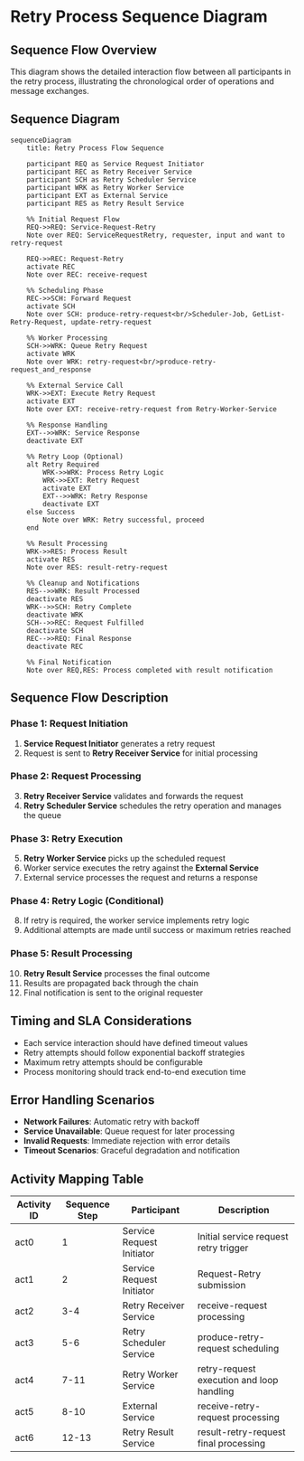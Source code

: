 # Retry Process Sequence Diagram

## Sequence Flow Overview
This diagram shows the detailed interaction flow between all participants in the retry process, illustrating the chronological order of operations and message exchanges.

## Sequence Diagram

```mermaid
sequenceDiagram
    title: Retry Process Flow Sequence
    
    participant REQ as Service Request Initiator
    participant REC as Retry Receiver Service
    participant SCH as Retry Scheduler Service
    participant WRK as Retry Worker Service
    participant EXT as External Service
    participant RES as Retry Result Service
    
    %% Initial Request Flow
    REQ->>REQ: Service-Request-Retry
    Note over REQ: ServiceRequestRetry, requester, input and want to retry-request
    
    REQ->>REC: Request-Retry
    activate REC
    Note over REC: receive-request
    
    %% Scheduling Phase
    REC->>SCH: Forward Request
    activate SCH
    Note over SCH: produce-retry-request<br/>Scheduler-Job, GetList-Retry-Request, update-retry-request
    
    %% Worker Processing
    SCH->>WRK: Queue Retry Request
    activate WRK
    Note over WRK: retry-request<br/>produce-retry-request_and_response
    
    %% External Service Call
    WRK->>EXT: Execute Retry Request
    activate EXT
    Note over EXT: receive-retry-request from Retry-Worker-Service
    
    %% Response Handling
    EXT-->>WRK: Service Response
    deactivate EXT
    
    %% Retry Loop (Optional)
    alt Retry Required
        WRK->>WRK: Process Retry Logic
        WRK->>EXT: Retry Request
        activate EXT
        EXT-->>WRK: Retry Response
        deactivate EXT
    else Success
        Note over WRK: Retry successful, proceed
    end
    
    %% Result Processing
    WRK->>RES: Process Result
    activate RES
    Note over RES: result-retry-request
    
    %% Cleanup and Notifications
    RES-->>WRK: Result Processed
    deactivate RES
    WRK-->>SCH: Retry Complete
    deactivate WRK
    SCH-->>REC: Request Fulfilled
    deactivate SCH
    REC-->>REQ: Final Response
    deactivate REC
    
    %% Final Notification
    Note over REQ,RES: Process completed with result notification
```

## Sequence Flow Description

### Phase 1: Request Initiation
1. **Service Request Initiator** generates a retry request
2. Request is sent to **Retry Receiver Service** for initial processing

### Phase 2: Request Processing
3. **Retry Receiver Service** validates and forwards the request
4. **Retry Scheduler Service** schedules the retry operation and manages the queue

### Phase 3: Retry Execution
5. **Retry Worker Service** picks up the scheduled request
6. Worker service executes the retry against the **External Service**
7. External service processes the request and returns a response

### Phase 4: Retry Logic (Conditional)
8. If retry is required, the worker service implements retry logic
9. Additional attempts are made until success or maximum retries reached

### Phase 5: Result Processing
10. **Retry Result Service** processes the final outcome
11. Results are propagated back through the chain
12. Final notification is sent to the original requester

## Timing and SLA Considerations
- Each service interaction should have defined timeout values
- Retry attempts should follow exponential backoff strategies
- Maximum retry attempts should be configurable
- Process monitoring should track end-to-end execution time

## Error Handling Scenarios
- **Network Failures**: Automatic retry with backoff
- **Service Unavailable**: Queue request for later processing
- **Invalid Requests**: Immediate rejection with error details
- **Timeout Scenarios**: Graceful degradation and notification

## Activity Mapping Table

| Activity ID | Sequence Step | Participant | Description |
|---|---|---|---|
| act0 | 1 | Service Request Initiator | Initial service request retry trigger |
| act1 | 2 | Service Request Initiator | Request-Retry submission |
| act2 | 3-4 | Retry Receiver Service | receive-request processing |
| act3 | 5-6 | Retry Scheduler Service | produce-retry-request scheduling |
| act4 | 7-11 | Retry Worker Service | retry-request execution and loop handling |
| act5 | 8-10 | External Service | receive-retry-request processing |
| act6 | 12-13 | Retry Result Service | result-retry-request final processing |
